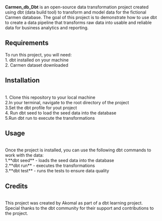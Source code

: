 **Carmen_db_Dbt** is an open-source data transformation project created using dbt (data build tool) to transform and model data for the fictional Carmen database. The goal of this project is to demonstrate how to use dbt to create a data pipeline that transforms raw data into usable and reliable data for business analytics and reporting.

<h2>Requirements</h2>
To run this project, you will need:<br/>
1. dbt installed on your machine<br/>
2. Carmen dataset downloaded<br/>
<h2>Installation</h2><br/>
1. Clone this repository to your local machine<br/>
2.In your terminal, navigate to the root directory of the project<br/>
3.Set the dbt profile for yout project<br/>
4. Run dbt seed to load the seed data into the database<br/>
5.Run dbt run to execute the transformations<br/>
<h2>Usage</h2><br/>
Once the project is installed, you can use the following dbt commands to work with the data:<br/>
1.**dbt seed** - loads the seed data into the database<br/>
2.**dbt run** - executes the transformations<br/>
3.**dbt test** - runs the tests to ensure data quality<br/>
<h2>Credits</h2><br/>
This project was created by Akomal as part of a dbt learning project. Special thanks to the dbt community for their support and contributions to the project.
